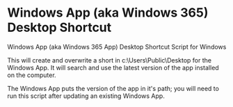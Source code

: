 # Windows App (aka Windows 365) Desktop Shortcut
Windows App (aka Windows 365 App) Desktop Shortcut Script for Windows

This will create and overwrite a short in c:\Users\Public\Desktop for the Windows App. It will search and use the latest version of the app installed on the computer.

The Windows App puts the version of the app in it's path; you will need to run this script after updating an existing Windows App.
